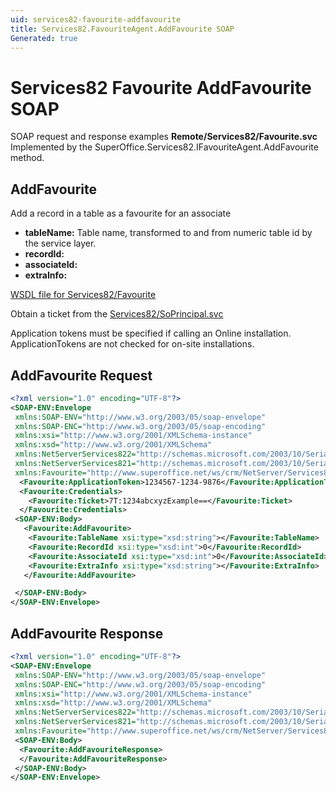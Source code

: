 ```yaml
---
uid: services82-favourite-addfavourite
title: Services82.FavouriteAgent.AddFavourite SOAP
Generated: true
---
```


# Services82 Favourite AddFavourite SOAP

SOAP request and response examples **Remote/Services82/Favourite.svc**
Implemented by the <see cref="M:SuperOffice.Services82.IFavouriteAgent.AddFavourite">SuperOffice.Services82.IFavouriteAgent.AddFavourite</see> method.

## AddFavourite

Add a record in a table as a favourite for an associate

* **tableName:** Table name, transformed to and from numeric table id by the service layer.
* **recordId:** 
* **associateId:** 
* **extraInfo:** 



[WSDL file for Services82/Favourite](../Services82-Favourite.md)

Obtain a ticket from the [Services82/SoPrincipal.svc](../SoPrincipal/index.md)

Application tokens must be specified if calling an Online installation. ApplicationTokens are not checked for on-site installations.

## AddFavourite Request

```xml
<?xml version="1.0" encoding="UTF-8"?>
<SOAP-ENV:Envelope
 xmlns:SOAP-ENV="http://www.w3.org/2003/05/soap-envelope"
 xmlns:SOAP-ENC="http://www.w3.org/2003/05/soap-encoding"
 xmlns:xsi="http://www.w3.org/2001/XMLSchema-instance"
 xmlns:xsd="http://www.w3.org/2001/XMLSchema"
 xmlns:NetServerServices822="http://schemas.microsoft.com/2003/10/Serialization/Arrays"
 xmlns:NetServerServices821="http://schemas.microsoft.com/2003/10/Serialization/"
 xmlns:Favourite="http://www.superoffice.net/ws/crm/NetServer/Services82">
  <Favourite:ApplicationToken>1234567-1234-9876</Favourite:ApplicationToken>
  <Favourite:Credentials>
    <Favourite:Ticket>7T:1234abcxyzExample==</Favourite:Ticket>
  </Favourite:Credentials>
 <SOAP-ENV:Body>
   <Favourite:AddFavourite>
    <Favourite:TableName xsi:type="xsd:string"></Favourite:TableName>
    <Favourite:RecordId xsi:type="xsd:int">0</Favourite:RecordId>
    <Favourite:AssociateId xsi:type="xsd:int">0</Favourite:AssociateId>
    <Favourite:ExtraInfo xsi:type="xsd:string"></Favourite:ExtraInfo>
   </Favourite:AddFavourite>

 </SOAP-ENV:Body>
</SOAP-ENV:Envelope>

```


## AddFavourite Response

```xml
<?xml version="1.0" encoding="UTF-8"?>
<SOAP-ENV:Envelope
 xmlns:SOAP-ENV="http://www.w3.org/2003/05/soap-envelope"
 xmlns:SOAP-ENC="http://www.w3.org/2003/05/soap-encoding"
 xmlns:xsi="http://www.w3.org/2001/XMLSchema-instance"
 xmlns:xsd="http://www.w3.org/2001/XMLSchema"
 xmlns:NetServerServices822="http://schemas.microsoft.com/2003/10/Serialization/Arrays"
 xmlns:NetServerServices821="http://schemas.microsoft.com/2003/10/Serialization/"
 xmlns:Favourite="http://www.superoffice.net/ws/crm/NetServer/Services82">
 <SOAP-ENV:Body>
  <Favourite:AddFavouriteResponse>
  </Favourite:AddFavouriteResponse>
 </SOAP-ENV:Body>
</SOAP-ENV:Envelope>

```

